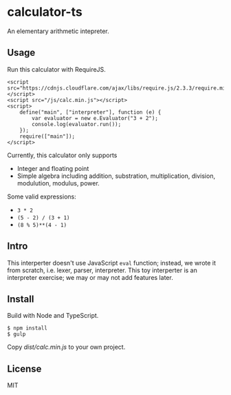 # calculator-ts

An elementary arithmetic intepreter.

## Usage

Run this calculator with RequireJS.

```
<script src="https://cdnjs.cloudflare.com/ajax/libs/require.js/2.3.3/require.min.js"></script>
<script src="/js/calc.min.js"></script>
<script>
    define("main", ["interpreter"], function (e) {
        var evaluator = new e.Evaluator("3 + 2");
        console.log(evaluator.run());
    });
    require(["main"]);
</script>
```

Currently, this calculator only supports

- Integer and floating point
- Simple algebra including addition, substration, multiplication, division, 
  modulution, modulus, power.

Some valid expressions:

- `3 * 2`
- `(5 - 2) / (3 + 1)`
- `(8 % 5)**(4 - 1)`

## Intro

This interperter doesn't use JavaScript ``eval`` function; instead, we wrote it from scratch, i.e. lexer, parser, interpreter. This toy interperter is an interpreter exercise; we may or may not add features later.

## Install

Build with Node and TypeScript.

```
$ npm install
$ gulp
```

Copy *dist/calc.min.js* to your own project.

## License

MIT
